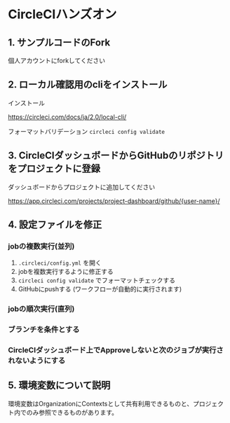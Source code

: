 # CircleCIハンズオン

## 1. サンプルコードのFork
個人アカウントにforkしてください



## 2. ローカル確認用のcliをインストール
インストール

https://circleci.com/docs/ja/2.0/local-cli/

フォーマットバリデーション
`circleci config validate`




## 3. CircleCIダッシュボードからGitHubのリポジトリをプロジェクトに登録

ダッシュボードからプロジェクトに追加してください

https://app.circleci.com/projects/project-dashboard/github/{user-name}/




## 4. 設定ファイルを修正

### jobの複数実行(並列)
1. `.circleci/config.yml` を開く
2. jobを複数実行するように修正する
3. `circleci config validate` でフォーマットチェックする
4. GitHubにpushする (ワークフローが自動的に実行されます)

### jobの順次実行(直列)






### ブランチを条件とする





### CircleCIダッシュボード上でApproveしないと次のジョブが実行されないようにする



## 5. 環境変数について説明

環境変数はOrganizationにContextsとして共有利用できるものと、プロジェクト内でのみ参照できるものがあります。